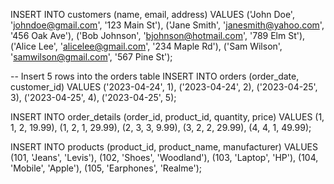 INSERT INTO customers (name, email, address) VALUES
('John Doe', 'johndoe@gmail.com', '123 Main St'),
('Jane Smith', 'janesmith@yahoo.com', '456 Oak Ave'),
('Bob Johnson', 'bjohnson@hotmail.com', '789 Elm St'),
('Alice Lee', 'alicelee@gmail.com', '234 Maple Rd'),
('Sam Wilson', 'samwilson@gmail.com', '567 Pine St');

-- Insert 5 rows into the orders table 
INSERT INTO orders (order_date, customer_id) VALUES
('2023-04-24', 1),
('2023-04-24', 2),
('2023-04-25', 3),
('2023-04-25', 4),
('2023-04-25', 5); 

INSERT INTO order_details (order_id, product_id, quantity, price) VALUES
(1, 1, 2, 19.99),
(1, 2, 1, 29.99),
(2, 3, 3, 9.99),
(3, 2, 2, 29.99),
(4, 4, 1, 49.99);

INSERT INTO products (product_id, product_name, manufacturer) VALUES
(101, 'Jeans', 'Levis'),
(102, 'Shoes', 'Woodland'),
(103, 'Laptop', 'HP'),
(104, 'Mobile', 'Apple'),
(105, 'Earphones', 'Realme');




